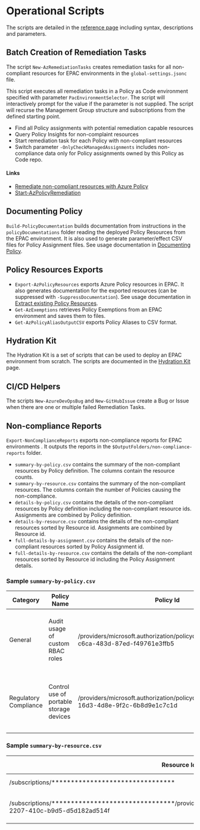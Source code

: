 # Operational Scripts

The scripts are detailed in the [reference page](operational-scripts-reference.md) including  syntax, descriptions and parameters.

## Batch Creation of Remediation Tasks

The script `New-AzRemediationTasks` creates remediation tasks for all non-compliant resources for EPAC environments in the `global-settings.jsonc` file.

This script executes all remediation tasks in a Policy as Code environment specified with parameter `PacEnvironmentSelector`. The script will interactively prompt for the value if the parameter is not supplied. The script will recurse the Management Group structure and subscriptions from the defined starting point.

* Find all Policy assignments with potential remediation capable resources
* Query Policy Insights for non-complaint resources
* Start remediation task for each Policy with non-compliant resources
* Switch parameter `-OnlyCheckManagedAssignments` includes non-compliance data only for Policy assignments owned by this Policy as Code repo.

#### Links

- [Remediate non-compliant resources with Azure Policy](https://learn.microsoft.com/en-us/azure/governance/policy/how-to/remediate-resources?tabs=azure-portal)
- [Start-AzPolicyRemediation](https://learn.microsoft.com/en-us/powershell/module/az.policyinsights/start-azpolicyremediation?view=azps-10.1.0)

## Documenting Policy

`Build-PolicyDocumentation` builds documentation from instructions in the `policyDocumentations` folder reading the deployed Policy Resources from the EPAC environment. It is also used to generate parameter/effect CSV files for Policy Assignment files. See usage documentation in [Documenting Policy](operational-scripts-documenting-policy.md).

## Policy Resources Exports

- `Export-AzPolicyResources` exports Azure Policy resources in EPAC. It also generates documentation for the exported resources (can be suppressed with `-SuppressDocumentation`). See usage documentation in [Extract existing Policy Resources](start-extracting-policy-resources.md).
- `Get-AzExemptions` retrieves Policy Exemptions from an EPAC environment and saves them to files.
- `Get-AzPolicyAliasOutputCSV` exports Policy Aliases to CSV format.

## Hydration Kit

The Hydration Kit is a set of scripts that can be used to deploy an EPAC environment from scratch. The scripts are documented in the [Hydration Kit](operational-scripts-hydration-kit.md) page.

## CI/CD Helpers

The scripts `New-AzureDevOpsBug` and `New-GitHubIssue` create a Bug or Issue when there are one or multiple failed Remediation Tasks.

## Non-compliance Reports

`Export-NonComplianceReports` exports non-compliance reports for EPAC environments . It outputs the reports in the `$OutputFolders/non-compliance-reports` folder.

- `summary-by-policy.csv` contains the summary of the non-compliant resources by Policy definition. The columns contain the resource counts.
- `summary-by-resource.csv` contains the summary of the non-compliant resources. The columns contain the number of Policies causing the non-compliance.
- `details-by-policy.csv` contains the details of the non-compliant resources by Policy definition including the non-compliant resource ids. Assignments are combined by Policy definition.
- `details-by-resource.csv` contains the details of the non-compliant resources sorted by Resource id. Assignments are combined by Resource id.
- `full-details-by-assignment.csv` contains the details of the non-compliant resources sorted by Policy Assignment id.
- `full-details-by-resource.csv` contains the details of the non-compliant resources sorted by Resource id including the Policy Assignment details.

### Sample `summary-by-policy.csv`

| Category | Policy Name | Policy Id | Non Compliant | Unknown | Not Started | Exempt | Conflicting | Error | Assignment Ids | Group Names |
| --- | --- | --- | --- | --- | --- | --- | --- | --- | --- | --- |
| General | Audit usage of custom RBAC roles | /providers/microsoft.authorization/policydefinitions/a451c1ef-c6ca-483d-87ed-f49761e3ffb5 | 9 | 0 | 0 | 0 | 0 | 0 | /providers/microsoft.management/managementgroups/pac-heinrich-dev-dev/providers/microsoft.authorization/policyassignments/dev-nist-800-53-r5,/providers/microsoft.management/managementgroups/pac-heinrich-dev-dev/providers/microsoft.authorization/policyassignments/dev-asb | azure_security_benchmark_v3.0_pa-7,nist_sp_800-53_r5_ac-6(7),nist_sp_800-53_r5_ac-2(7),nist_sp_800-53_r5_ac-6,nist_sp_800-53_r5_ac-2 |
| Regulatory Compliance | Control use of portable storage devices | /providers/microsoft.authorization/policydefinitions/0a8a1a7d-16d3-4d8e-9f2c-6b8d9e1c7c1d | 0 | 0 | 0 | 0 | 0 | 0 | /providers/microsoft.management/managementgroups/pac-heinrich-dev-dev/providers/microsoft.authorization/policyassignments/dev-nist-800-53-r5,/providers/microsoft.management/managementgroups/pac-heinrich-dev-dev/providers/microsoft.authorization/policyassignments/dev-asb | azure_security_benchmark_v3.0_pa-7,nist_sp_800-53_r5_ac-6(7),nist_sp_800-53_r5_ac-2(7),nist_sp_800-53_r5_ac-6,nist_sp_800-53_r5_ac-2 |

### Sample `summary-by-resource.csv`

| Resource Id | Subscription Id | Subscription Name | Resource Group | Resource Type | Resource Name | Resource Qualifier | Non Compliant | Unknown | Not Started | Exempt | Conflicting | Error |
| --- | --- | --- | --- | --- | --- | --- | --- | --- | --- | --- | --- | --- |
| /subscriptions/******************************** | ******************************** | PAC-DEV-001 |  | subscriptions |  |  | 25 | 481 | 0 | 0 | 0 | 0 |
| /subscriptions/********************************/providers/microsoft.authorization/roledefinitions/0b00bc79-2207-410c-b9d5-d5d182ad514f | ******************************** | PAC-DEV-001 |  | microsoft.authorization/roledefinitions | 0b00bc79-2207-410c-b9d5-d5d182ad514f |  | 0 | 0 | 0 | 0 | 0 | 0 |

